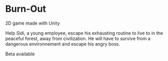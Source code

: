 # Burn-Out
2D game made with Unity

Help Sidi, a young employee, escape his exhausting routine to live to in the peaceful forest, away from civilization.
He will have to survive from a dangerous environnement and escape his angry boss.

Beta available

